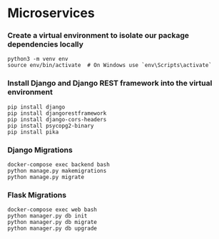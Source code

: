 # Microservices

### Create a virtual environment to isolate our package dependencies locally
```shell
python3 -m venv env
source env/bin/activate  # On Windows use `env\Scripts\activate`
```

### Install Django and Django REST framework into the virtual environment
```shell
pip install django
pip install djangorestframework
pip install django-cors-headers
pip install psycopg2-binary
pip install pika
```

### Django Migrations
```shell
docker-compose exec backend bash
python manage.py makemigrations
python manage.py migrate
```

### Flask Migrations
```shell
docker-compose exec web bash
python manager.py db init
python manager.py db migrate
python manager.py db upgrade
```
